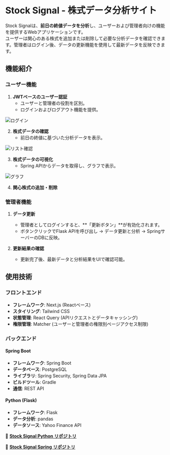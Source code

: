 # Stock Signal - 株式データ分析サイト

Stock Signalは、**前日の終値データを分析**し、ユーザーおよび管理者向けの機能を提供するWebアプリケーションです。<br>
ユーザーは関心のある株式を追加または削除して必要な分析データを確認できます。管理者はログイン後、データの更新機能を使用して最新データを反映できます。


## **機能紹介**

### **ユーザー機能**
1. **JWTベースのユーザー認証**
   - ユーザーと管理者の役割を区別。
   - ログインおよびログアウト機能を提供。

![ログイン](https://github.com/user-attachments/assets/b61c891d-d2bc-4d09-a714-079a146c6f8c)

2. **株式データの確認**
   - 前日の終値に基づいた分析データを表示。
     
![リスト確認](https://github.com/user-attachments/assets/12acbdf6-da85-44f3-8e26-1e87b1e58a2a)

3. **株式データの可視化**
   - Spring APIからデータを取得し、グラフで表示。
   
![グラフ](https://github.com/user-attachments/assets/e0c56111-8200-45e3-a3b9-3f03445ab465)

4. **関心株式の追加・削除**
  

### **管理者機能**
1. **データ更新**
   - 管理者としてログインすると、**「更新ボタン」**が有効化されます。
   - ボタンクリックでFlask APIを呼び出し → データ更新と分析 → SpringサーバーのDBに反映。

2. **更新結果の確認**
   - 更新完了後、最新データと分析結果をUIで確認可能。



## **使用技術**

### **フロントエンド**
- **フレームワーク**: Next.js (Reactベース)
- **スタイリング**: Tailwind CSS
- **状態管理**: React Query (APIリクエストとデータキャッシング)
- **権限管理**: Matcher (ユーザーと管理者の権限別ページアクセス制限)

### **バックエンド**
#### **Spring Boot**
- **フレームワーク**: Spring Boot
- **データベース**: PostgreSQL
- **ライブラリ**: Spring Security, Spring Data JPA
- **ビルドツール**: Gradle
- **通信**: REST API

#### **Python (Flask)**
- **フレームワーク**: Flask
- **データ分析**: pandas
- **データソース**: Yahoo Finance API


🔗 **[Stock Signal Python リポジトリ](https://github.com/TheCodeRecipe/stock_api)**

🔗 **[Stock Signal Spring リポジトリ](https://github.com/TheCodeRecipe/stock_spring)**
